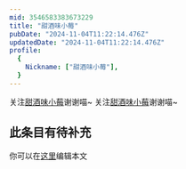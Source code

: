```yaml
---
mid: 3546583383673229
title: "甜酒味小莓"
pubDate: "2024-11-04T11:22:14.476Z"
updatedDate: "2024-11-04T11:22:14.476Z"
profile:
  {
    Nickname: ["甜酒味小莓"],
  }
---
```


关注[甜酒味小莓](https://space.bilibili.com/3546583383673229)谢谢喵~ 关注[甜酒味小莓](https://space.bilibili.com/3546583383673229)谢谢喵~

## 此条目有待补充
你可以在[这里](https://github.com/Yuhanawa/VTuber.ICU/edit/master/src/content/v/甜酒味小莓/index.md)编辑本文
